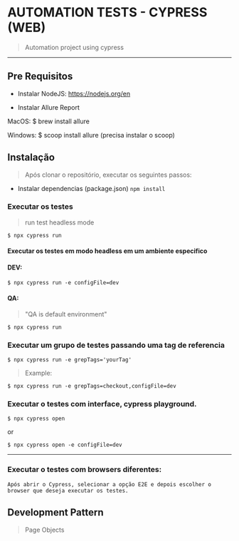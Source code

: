 # AUTOMATION TESTS - CYPRESS (WEB)

> Automation project using cypress

---
## Pre Requisitos


- Instalar NodeJS: 
https://nodejs.org/en

- Instalar Allure Report

MacOS: $ brew install allure

Windows: $ scoop install allure (precisa instalar o scoop)

## Instalação

> Após clonar o repositório, executar os seguintes passos:

- Instalar dependencias (package.json)
`npm install`

### Executar os testes

> run test headless mode

```
$ npx cypress run
```
#### Executar os testes em modo headless em um ambiente especifico

#### DEV:
```
$ npx cypress run -e configFile=dev
```

#### QA:
> "QA is default environment"

```
$ npx cypress run
```

### Executar um grupo de testes passando uma tag de referencia

```
$ npx cypress run -e grepTags='yourTag' 
```
> Example: 
```
$ npx cypress run -e grepTags=checkout,configFile=dev
```

### Executar o testes com interface, cypress playground.

```
$ npx cypress open
```

or 

```
$ npx cypress open -e configFile=dev
```

---

### Executar o testes com browsers diferentes: 
    Após abrir o Cypress, selecionar a opção E2E e depois escolher o browser que deseja executar os testes.


## Development Pattern

> Page Objects
